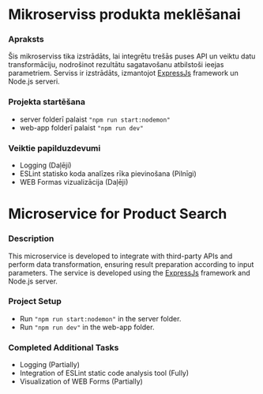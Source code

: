 # Mikroserviss produkta meklēšanai

### Apraksts

Šis mikroserviss tika izstrādāts, lai integrētu trešās puses API un veiktu datu transformāciju, nodrošinot rezultātu sagatavošanu atbilstoši ieejas parametriem. Serviss ir izstrādāts, izmantojot [ExpressJs](https://expressjs.com/) framework un Node.js serveri.

### Projekta startēšana

- server folderī palaist `"npm run start:nodemon"`
- web-app folderī palaist `"npm run dev"`

### Veiktie papilduzdevumi

- Logging (Daļēji)
- ESLint statisko koda analīzes rīka pievinošana (Pilnīgi)
- WEB Formas vizualizācija (Daļēji)




# Microservice for Product Search

### Description

This microservice is developed to integrate with third-party APIs and perform data transformation, ensuring result preparation according to input parameters. The service is developed using the [ExpressJs](https://expressjs.com/) framework and Node.js server.

### Project Setup

- Run `"npm run start:nodemon"` in the server folder.
- Run `"npm run dev"` in the web-app folder.

### Completed Additional Tasks

- Logging (Partially)
- Integration of ESLint static code analysis tool (Fully)
- Visualization of WEB Forms (Partially)
